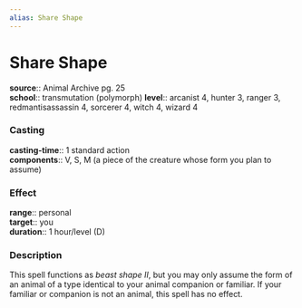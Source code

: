 ```yaml
---
alias: Share Shape
---
```


# Share Shape 

**source**:: Animal Archive pg. 25  
**school**:: transmutation (polymorph)
**level**:: arcanist 4, hunter 3, ranger 3, redmantisassassin 4, sorcerer 4, witch 4, wizard 4

### Casting 

**casting-time**:: 1 standard action  
**components**:: V, S, M (a piece of the creature whose form you plan to assume)

### Effect 

**range**:: personal  
**target**:: you  
**duration**:: 1 hour/level (D)

### Description 

This spell functions as *beast shape II*, but you may only assume the form of an animal of a type identical to your animal companion or familiar. If your familiar or companion is not an animal, this spell has no effect.
